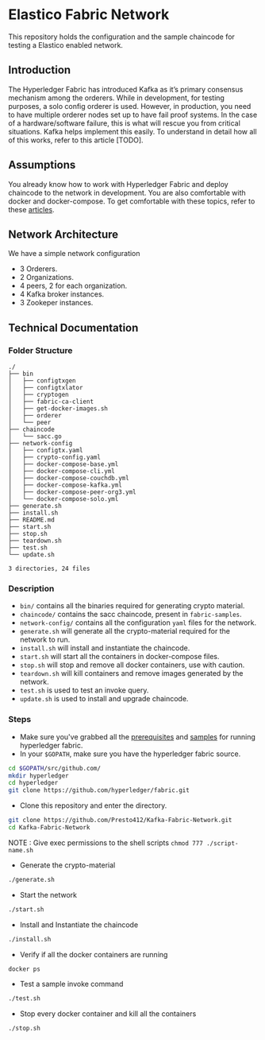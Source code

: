 # Elastico Fabric Network

This repository holds the configuration and the sample chaincode for testing a Elastico enabled network.

## Introduction

The Hyperledger Fabric has introduced Kafka as it’s primary consensus mechanism among the orderers. While in development, for testing purposes, a solo config orderer is used. However, in production, you need to have multiple orderer nodes set up to have fail proof systems. In the case of a hardware/software failure, this is what will rescue you from critical situations. Kafka helps implement this easily. To understand in detail how all of this works, refer to this article [TODO]. 


## Assumptions

You already know how to work with Hyperledger Fabric and deploy chaincode to the network in development. You are also comfortable with docker and docker-compose. To get comfortable with these topics, refer to these [articles](https://www.skcript.com/svr/blockchain/).


## Network Architecture

We have a simple network configuration

- 3 Orderers.
- 2 Organizations.
- 4 peers, 2 for each organization.
- 4 Kafka broker instances.
- 3 Zookeper instances.

## Technical Documentation

### Folder Structure
```
./
├── bin
│   ├── configtxgen
│   ├── configtxlator
│   ├── cryptogen
│   ├── fabric-ca-client
│   ├── get-docker-images.sh
│   ├── orderer
│   └── peer
├── chaincode
│   └── sacc.go
├── network-config
│   ├── configtx.yaml
│   ├── crypto-config.yaml
│   ├── docker-compose-base.yml
│   ├── docker-compose-cli.yml
│   ├── docker-compose-couchdb.yml
│   ├── docker-compose-kafka.yml
│   ├── docker-compose-peer-org3.yml
│   └── docker-compose-solo.yml
├── generate.sh
├── install.sh
├── README.md
├── start.sh
├── stop.sh
├── teardown.sh
├── test.sh
└── update.sh

3 directories, 24 files
```
### Description

- `bin/` contains all the binaries required for generating crypto material.
- `chaincode/` contains the sacc chaincode, present in `fabric-samples`.
- `network-config/` contains all the configuration `yaml` files for the network.
- `generate.sh` will generate all the crypto-material required for the network to run.
- `install.sh` will install and instantiate the chaincode.
- `start.sh` will start all the containers in docker-compose files.
- `stop.sh` will stop and remove all docker containers, use with caution.
- `teardown.sh` will kill containers and remove images generated by the network. 
- `test.sh` is used to test an invoke query.
- `update.sh` is used to install and upgrade chaincode.

### Steps

- Make sure you've grabbed all the [prerequisites](http://hyperledger-fabric.readthedocs.io/en/release-1.1/prereqs.html) and [samples](http://hyperledger-fabric.readthedocs.io/en/release-1.1/samples.html#) for running hyperledger fabric.
- In your `$GOPATH`, make sure you have the hyperledger fabric source.
```bash
cd $GOPATH/src/github.com/
mkdir hyperledger
cd hyperledger
git clone https://github.com/hyperledger/fabric.git
```
- Clone this repository and enter the directory.
```bash
git clone https://github.com/Presto412/Kafka-Fabric-Network.git
cd Kafka-Fabric-Network
```
NOTE : Give exec permissions to the shell scripts
```chmod 777 ./script-name.sh```
- Generate the crypto-material
```bash
./generate.sh
```
- Start the network
```bash
./start.sh
```
- Install and Instantiate the chaincode
```bash
./install.sh
```
- Verify if all the docker containers are running
```bash
docker ps 
```
- Test a sample invoke command
```bash
./test.sh
```
- Stop every docker container and kill all the containers
```bash
./stop.sh
```
